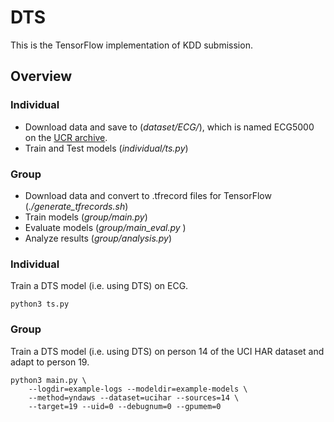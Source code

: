 # DTS

This is the TensorFlow implementation of KDD submission.



## Overview

### Individual
- Download data and save to (*dataset/ECG/*), which is named ECG5000 on the [UCR archive](http://www.cs.ucr.edu/~eamonn/time_series_data/).
- Train and Test models (*individual/ts.py*)


### Group
- Download data and convert to .tfrecord files for TensorFlow
  (*./generate_tfrecords.sh*)
- Train models (*group/main.py*)
- Evaluate models (*group/main_eval.py* )
- Analyze results (*group/analysis.py*)


### Individual
Train a DTS model (i.e. using DTS) on ECG.

    python3 ts.py
    

### Group
Train a DTS model (i.e. using DTS) on person 14 of the UCI HAR dataset
and adapt to person 19.

    python3 main.py \
        --logdir=example-logs --modeldir=example-models \
        --method=yndaws --dataset=ucihar --sources=14 \
        --target=19 --uid=0 --debugnum=0 --gpumem=0

